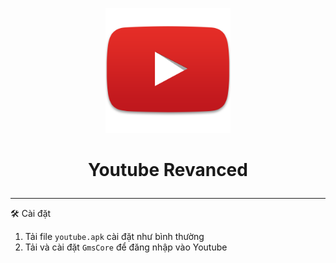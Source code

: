 <p align="center"><img src="https://github.com/Ryeodal0206/Images/blob/main/youtube.png?raw=true" alt="Youtube Logo" width="200"</p>
<h1>  <p align="center">Youtube Revanced</p> </h1>
  
---

🛠 Cài đặt
1. Tải file `youtube.apk` cài đặt như bình thường
2. Tải và cài đặt `GmsCore` để đăng nhập vào Youtube
